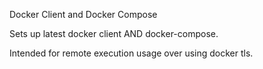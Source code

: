 Docker Client and Docker Compose

Sets up latest docker client AND docker-compose.

Intended for remote execution usage over using docker tls.